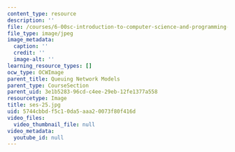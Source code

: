 ```yaml
---
content_type: resource
description: ''
file: /courses/6-00sc-introduction-to-computer-science-and-programming-spring-2011/5744cbbdf5c10da5aaa20073f80f416d_ses-25.jpg
file_type: image/jpeg
image_metadata:
  caption: ''
  credit: ''
  image-alt: ''
learning_resource_types: []
ocw_type: OCWImage
parent_title: Queuing Network Models
parent_type: CourseSection
parent_uid: 3e1b5283-96cd-c4ee-29eb-12fe1377a558
resourcetype: Image
title: ses-25.jpg
uid: 5744cbbd-f5c1-0da5-aaa2-0073f80f416d
video_files:
  video_thumbnail_file: null
video_metadata:
  youtube_id: null
---
```

